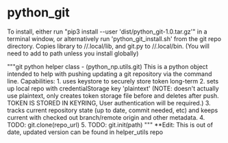 # python_git

To install, either run "pip3 install --user 'dist/python_git-1.0.tar.gz'" in a terminal window,
or alternatively run 'python_git_install.sh' from the git repo directory.
Copies library to /<user>/.local/lib, and git.py to /<user>/.local/bin. (You will need to add to path unless you install globally)

"""git python helper class - (python_np.utils.git)
This is a python object intended to help with pushing updating a git repository via the command line.
Capabilities:
	1. uses keystore to securely store token long-term
	2. sets up local repo with credentialStorage key 'plaintext'
		(NOTE: doesn't actually use plaintext, only creates
		token storage file before and deletes after push.
		TOKEN IS STORED IN KEYRING, User authentication will be required.)
	3. tracks current repository state (up to date, commit needed, etc) and
		keeps current with checked out branch/remote origin and other metadata.
	4. TODO: git.clone(repo_url)
	5. TODO: git.init(path)
"""
**Edit: This is out of date, updated version can be found in helper_utils repo
